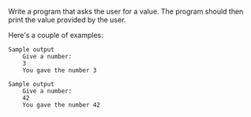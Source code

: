 Write a program that asks the user for a value. The program should then print the value provided by the user.

Here's a couple of examples:

    Sample output
        Give a number:
        3
        You gave the number 3

    Sample output
        Give a number:
        42
        You gave the number 42